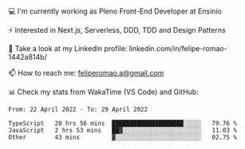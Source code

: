 💻 I'm currently working as Pleno Front-End Developer at Ensinio

⚡ Interested in Next.js, Serverless, DDD, TDD and Design Patterns

👥 Take a look at my LinkedIn profile: linkedin.com/in/felipe-romao-1442a814b/

📫 How to reach me: feliperomao.a@gmail.com

📊 Check my stats from WakaTime (VS Code) and GitHub:

<!--START_SECTION:waka-->

```text
From: 22 April 2022 - To: 29 April 2022

TypeScript   20 hrs 56 mins  ████████████████████░░░░░   79.76 %
JavaScript   2 hrs 53 mins   ██▓░░░░░░░░░░░░░░░░░░░░░░   11.03 %
Other        43 mins         ▓░░░░░░░░░░░░░░░░░░░░░░░░   02.75 %
```

<!--END_SECTION:waka-->
